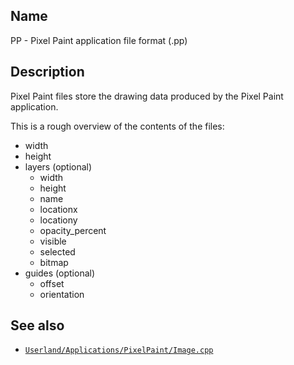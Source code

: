 ## Name

PP - Pixel Paint application file format (.pp)

## Description

Pixel Paint files store the drawing data produced by the Pixel Paint application.

This is a rough overview of the contents of the files:

- width
- height
- layers (optional)
    - width
    - height
    - name
    - locationx
    - locationy
    - opacity_percent
    - visible
    - selected
    - bitmap
- guides (optional)
    - offset
    - orientation

## See also

- [`Userland/Applications/PixelPaint/Image.cpp`](../../../../../Userland/Applications/PixelPaint/Image.cpp)
